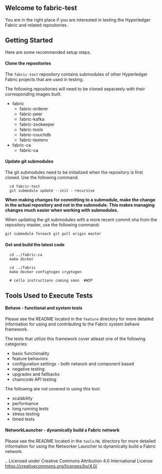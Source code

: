 Welcome to fabric-test
-------
You are in the right place if you are interested in testing the Hyperledger Fabric and related repositories.

## Getting Started
Here are some recommended setup steps.

#### Clone the repositories
The `fabric-test` repository contains submodules of other Hyperledger Fabric projects that are used in testing.

The following repositories will need to be cloned separately with their corresponding images built.
* fabric
    * fabric-orderer
    * fabric-peer
    * fabric-kafka
    * fabric-zookeeper
    * fabric-tools
    * fabric-couchdb
    * fabric-testenv
* fabric-ca
    * fabric-ca


#### Update git submodules
The git submodules need to be initialized when the repository is first cloned. Use the following command.
```
  cd fabric-test
  git submodule update --init --recursive
```
**When making changes for committing to a submodule, make the change in the actual repository and not in the submodule. This makes managing changes much easier when working with submodules.**

When updating the git submodules with a more recent commit sha from the repository master, use the following command:
```
git submodule foreach git pull origin master
```

#### Get and build the latest code

```
  cd ../fabric-ca
  make docker

  cd ../fabric
  make docker configtxgen cryptogen

  # cello instructions coming soon  #WIP
```

## Tools Used to Execute Tests

#### Behave - functional and system tests
Please see the README located in the `feature` directory for more detailed information for using and contributing to the Fabric system behave framework.

The tests that utilize this framework cover atleast one of the following categories:
* basic functionality
* feature behaviors
* configuration settings - both network and component based
* negative testing
* upgrades and fallbacks
* chaincode API testing

The following are not covered in using this tool:
* scalability
* performance
* long running tests
* stress testing
* timed tests

#### NetworkLauncher - dynamically build a Fabric network
Please see the README located in the `tools/NL` directory for more detailed information for using the Networker Launcher to dynamically build a Fabric network.


.. Licensed under Creative Commons Attribution 4.0 International License
   https://creativecommons.org/licenses/by/4.0/

